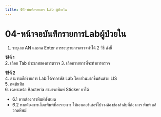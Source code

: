 ```yaml
---
title: 04-บันทึกรายการ Lab ผู้ป่วยใน
---
```

# 04-หน้าจอบันทึกรายการLabผู้ป่วยใน

1. ระบุเลข AN และกด Enter
การระบุรายการตรวจทำได้ 2 วิธี ดังนี้  

__วิธีที่ 1__  
2. เลือก Tab ประเภทของการตรวจ
3. เลือกรายการที่จะทำการตรวจ  

__วิธีที่ 2__  
4. สามารถคีย์รายการ Lab ได้จากรหัส Lab โดยส่วนมากขึ้นต้นด้วย LIS  
5. กดบันทึก  
6. เฉพาะหน้า Bacteria สามารถพิมพ์ Sticker ยาได้  
  - 6.1 หากต้องการพิมพ์ทั้งหมด  
  - 6.2 หากต้องการเลือกพิมพ์ที่ละรายการ ให้เอาเคอร์เซอร์ไปวางต้องช่องลำดับที่ต้องการ		พิมพ์ แล้วกดพิพม์  